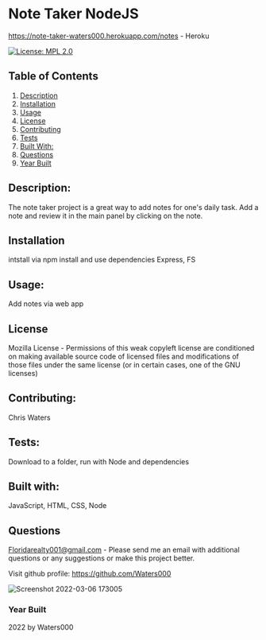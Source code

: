 
# Note Taker NodeJS  
https://note-taker-waters000.herokuapp.com/notes - Heroku  
 
        
[![License: MPL 2.0](https://img.shields.io/badge/License-MPL_2.0-brightgreen.svg)](https://opensource.org/licenses/MPL-2.0)            
## Table of Contents
1. [Description](#Description)
2. [Installation](#Installation)
3. [Usage](#Usage)
4. [License](#License)
5. [Contributing](#Contributing)
6. [Tests](#Tests)
7. [Built With:](#Built-with)
8. [Questions](#Questions)
9. [Year Built](#Year-built)

## Description: 
The note taker project is a great way to add notes for one's daily task.  Add a note and review it in the main panel by clicking on the note. 
## Installation
intstall via npm install and use dependencies Express, FS
## Usage:
 Add notes via web app  
 ## License
Mozilla License - Permissions of this weak copyleft license are conditioned on making available source code of licensed files and modifications of those files under the same license (or in certain cases, one of the GNU licenses)
## Contributing: 
Chris Waters   
## Tests:
Download to a folder, run with Node and dependencies
## Built with:
JavaScript, HTML, CSS, Node

         



    
 ## Questions
  Floridarealty001@gmail.com - Please send me an email with additional questions or any suggestions or make this project better.
 
  Visit github profile:
  https://github.com/Waters000

 ![Screenshot 2022-03-06 173005](https://user-images.githubusercontent.com/94644749/156944893-70a0c107-1d40-42aa-a3c8-d498e9659557.png)
 

### Year Built
2022 by Waters000  
